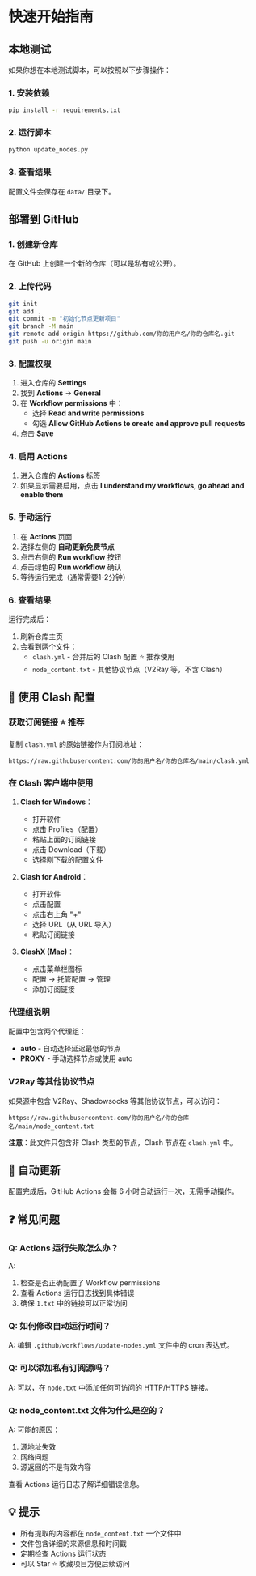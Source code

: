# 快速开始指南

## 本地测试

如果你想在本地测试脚本，可以按照以下步骤操作：

### 1. 安装依赖

```bash
pip install -r requirements.txt
```

### 2. 运行脚本

```bash
python update_nodes.py
```

### 3. 查看结果

配置文件会保存在 `data/` 目录下。

## 部署到 GitHub

### 1. 创建新仓库

在 GitHub 上创建一个新的仓库（可以是私有或公开）。

### 2. 上传代码

```bash
git init
git add .
git commit -m "初始化节点更新项目"
git branch -M main
git remote add origin https://github.com/你的用户名/你的仓库名.git
git push -u origin main
```

### 3. 配置权限

1. 进入仓库的 **Settings**
2. 找到 **Actions** → **General**
3. 在 **Workflow permissions** 中：
   - 选择 **Read and write permissions**
   - 勾选 **Allow GitHub Actions to create and approve pull requests**
4. 点击 **Save**

### 4. 启用 Actions

1. 进入仓库的 **Actions** 标签
2. 如果显示需要启用，点击 **I understand my workflows, go ahead and enable them**

### 5. 手动运行

1. 在 **Actions** 页面
2. 选择左侧的 **自动更新免费节点**
3. 点击右侧的 **Run workflow** 按钮
4. 点击绿色的 **Run workflow** 确认
5. 等待运行完成（通常需要1-2分钟）

### 6. 查看结果

运行完成后：
1. 刷新仓库主页
2. 会看到两个文件：
   - `clash.yml` - 合并后的 Clash 配置 ⭐ 推荐使用
   - `node_content.txt` - 其他协议节点（V2Ray 等，不含 Clash）

## 📱 使用 Clash 配置

### 获取订阅链接 ⭐ 推荐

复制 `clash.yml` 的原始链接作为订阅地址：
```
https://raw.githubusercontent.com/你的用户名/你的仓库名/main/clash.yml
```

### 在 Clash 客户端中使用

1. **Clash for Windows**：
   - 打开软件
   - 点击 Profiles（配置）
   - 粘贴上面的订阅链接
   - 点击 Download（下载）
   - 选择刚下载的配置文件

2. **Clash for Android**：
   - 打开软件
   - 点击配置
   - 点击右上角 "+"
   - 选择 URL（从 URL 导入）
   - 粘贴订阅链接

3. **ClashX (Mac)**：
   - 点击菜单栏图标
   - 配置 → 托管配置 → 管理
   - 添加订阅链接

### 代理组说明

配置中包含两个代理组：
- **auto** - 自动选择延迟最低的节点
- **PROXY** - 手动选择节点或使用 auto

### V2Ray 等其他协议节点

如果源中包含 V2Ray、Shadowsocks 等其他协议节点，可以访问：
```
https://raw.githubusercontent.com/你的用户名/你的仓库名/main/node_content.txt
```

**注意**：此文件只包含非 Clash 类型的节点，Clash 节点在 `clash.yml` 中。

## 🔄 自动更新

配置完成后，GitHub Actions 会每 6 小时自动运行一次，无需手动操作。

## ❓ 常见问题

### Q: Actions 运行失败怎么办？

A: 
1. 检查是否正确配置了 Workflow permissions
2. 查看 Actions 运行日志找到具体错误
3. 确保 `1.txt` 中的链接可以正常访问

### Q: 如何修改自动运行时间？

A: 编辑 `.github/workflows/update-nodes.yml` 文件中的 cron 表达式。

### Q: 可以添加私有订阅源吗？

A: 可以，在 `node.txt` 中添加任何可访问的 HTTP/HTTPS 链接。

### Q: node_content.txt 文件为什么是空的？

A: 可能的原因：
1. 源地址失效
2. 网络问题
3. 源返回的不是有效内容

查看 Actions 运行日志了解详细错误信息。

## 💡 提示

- 所有提取的内容都在 `node_content.txt` 一个文件中
- 文件包含详细的来源信息和时间戳
- 定期检查 Actions 运行状态
- 可以 Star ⭐ 收藏项目方便后续访问

